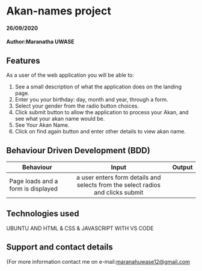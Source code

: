 # Akan-names project
#### 26/09/2020
#### Author:Maranatha UWASE
## Features
As a user of the web application you will be able to:
1. See a  small description of what the application does on the landing page.
2. Enter you your birthday: day, month and year, through a form.
3. Select your gender from the radio button choices.
4. Click submit button to allow the application to process your Akan, and see what your akan name would be.
5. See Your Akan Name.
6. Click on find again button and enter other details to view akan name.
## Behaviour Driven Development (BDD)
|Behaviour 	           |    Input 	                 |       Output          |
|----------------------------------------------|:-----------------------------------:|-----------------------------:|       
|Page loads and  a form is  displayed                         |  a user enters form details  and selects from the select radios   and clicks submit                   |     |   Their akan name  is shown up.  
## Technologies used
 UBUNTU AND HTML & CSS & JAVASCRIPT WITH VS CODE
 ## Support and contact details
{For more information contact me on 
e-mail:maranahuwase12@gmail.com